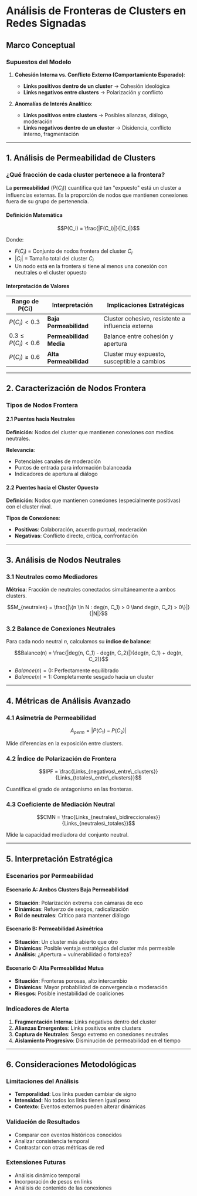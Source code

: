 # Análisis de Fronteras de Clusters en Redes Signadas

## Marco Conceptual

### Supuestos del Modelo
1. **Cohesión Interna vs. Conflicto Externo (Comportamiento Esperado)**: 
   - **Links positivos dentro de un cluster** → Cohesión ideológica
   - **Links negativos entre clusters** → Polarización y conflicto
   
2. **Anomalías de Interés Analítico**:
   - **Links positivos entre clusters** → Posibles alianzas, diálogo, moderación
   - **Links negativos dentro de un cluster** → Disidencia, conflicto interno, fragmentación

---

## 1. Análisis de Permeabilidad de Clusters

### ¿Qué fracción de cada cluster pertenece a la frontera?

La **permeabilidad** ($P(C_i)$) cuantifica qué tan "expuesto" está un cluster a influencias externas. Es la proporción de nodos que mantienen conexiones fuera de su grupo de pertenencia.

#### Definición Matemática

$$P(C_i) = \frac{|F(C_i)|}{|C_i|}$$

Donde:
- $F(C_i)$ = Conjunto de nodos frontera del cluster $C_i$
- $|C_i|$ = Tamaño total del cluster $C_i$
- Un nodo está en la frontera si tiene al menos una conexión con neutrales o el cluster opuesto

#### Interpretación de Valores

| Rango de P(Ci) | Interpretación | Implicaciones Estratégicas |
|----------------|----------------|---------------------------|
| $P(C_i) < 0.3$ | **Baja Permeabilidad** | Cluster cohesivo, resistente a influencia externa |
| $0.3 ≤ P(C_i) < 0.6$ | **Permeabilidad Media** | Balance entre cohesión y apertura |
| $P(C_i) ≥ 0.6$ | **Alta Permeabilidad** | Cluster muy expuesto, susceptible a cambios |

---

## 2. Caracterización de Nodos Frontera

### Tipos de Nodos Frontera

#### 2.1 Puentes hacia Neutrales
**Definición**: Nodos del cluster que mantienen conexiones con medios neutrales.

**Relevancia**: 
- Potenciales canales de moderación
- Puntos de entrada para información balanceada
- Indicadores de apertura al diálogo

#### 2.2 Puentes hacia el Cluster Opuesto  
**Definición**: Nodos que mantienen conexiones (especialmente positivas) con el cluster rival.

**Tipos de Conexiones**:
- **Positivas**: Colaboración, acuerdo puntual, moderación
- **Negativas**: Conflicto directo, crítica, confrontación

---

## 3. Análisis de Nodos Neutrales

### 3.1 Neutrales como Mediadores
**Métrica**: Fracción de neutrales conectados simultáneamente a ambos clusters.

$$M_{neutrales} = \frac{|\{n \in N : deg(n, C_1) > 0 \land deg(n, C_2) > 0\}|}{|N|}$$

### 3.2 Balance de Conexiones Neutrales
Para cada nodo neutral $n$, calculamos su **índice de balance**:

$$Balance(n) = \frac{|deg(n, C_1) - deg(n, C_2)|}{deg(n, C_1) + deg(n, C_2)}$$

- $Balance(n) = 0$: Perfectamente equilibrado
- $Balance(n) = 1$: Completamente sesgado hacia un cluster

---

## 4. Métricas de Análisis Avanzado

### 4.1 Asimetría de Permeabilidad
$$A_{perm} = |P(C_1) - P(C_2)|$$

Mide diferencias en la exposición entre clusters.

### 4.2 Índice de Polarización de Frontera
$$IPF = \frac{Links_{negativos\_entre\_clusters}}{Links_{totales\_entre\_clusters}}$$

Cuantifica el grado de antagonismo en las fronteras.

### 4.3 Coeficiente de Mediación Neutral
$$CMN = \frac{Links_{neutrales\_bidireccionales}}{Links_{neutrales\_totales}}$$

Mide la capacidad mediadora del conjunto neutral.

---

## 5. Interpretación Estratégica

### Escenarios por Permeabilidad

#### Escenario A: Ambos Clusters Baja Permeabilidad
- **Situación**: Polarización extrema con cámaras de eco
- **Dinámicas**: Refuerzo de sesgos, radicalización
- **Rol de neutrales**: Crítico para mantener diálogo

#### Escenario B: Permeabilidad Asimétrica
- **Situación**: Un cluster más abierto que otro
- **Dinámicas**: Posible ventaja estratégica del cluster más permeable
- **Análisis**: ¿Apertura = vulnerabilidad o fortaleza?

#### Escenario C: Alta Permeabilidad Mutua
- **Situación**: Fronteras porosas, alto intercambio
- **Dinámicas**: Mayor probabilidad de convergencia o moderación
- **Riesgos**: Posible inestabilidad de coaliciones

### Indicadores de Alerta

1. **Fragmentación Interna**: Links negativos dentro del cluster
2. **Alianzas Emergentes**: Links positivos entre clusters  
3. **Captura de Neutrales**: Sesgo extremo en conexiones neutrales
4. **Aislamiento Progresivo**: Disminución de permeabilidad en el tiempo

---

## 6. Consideraciones Metodológicas

### Limitaciones del Análisis
- **Temporalidad**: Los links pueden cambiar de signo
- **Intensidad**: No todos los links tienen igual peso
- **Contexto**: Eventos externos pueden alterar dinámicas

### Validación de Resultados
- Comparar con eventos históricos conocidos
- Analizar consistencia temporal
- Contrastar con otras métricas de red

### Extensiones Futuras
- Análisis dinámico temporal
- Incorporación de pesos en links
- Análisis de contenido de las conexiones